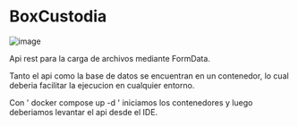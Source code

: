 # BoxCustodia
![image](https://github.com/MelinaMontes/BoxCustodia/assets/78213064/354d0612-64e7-4e08-8236-c18582d472ee)

Api rest para la carga de archivos mediante FormData.

Tanto el api como la base de datos se encuentran en un contenedor, lo cual deberia facilitar la ejecucion en cualquier entorno.

Con ' docker compose up -d ' iniciamos los contenedores y luego deberiamos levantar el api desde el IDE.



